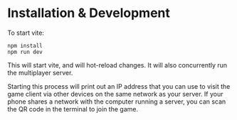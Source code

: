 # Installation & Development

To start vite:

```
npm install
npm run dev
```

This will start vite, and will hot-reload changes.
It will also concurrently run the multiplayer server.

Starting this process will print out an IP address that you can use to visit the game client via other devices on the same network as your server. If your phone shares a network with the computer running a server, you can scan the QR code in the terminal to join the game.
